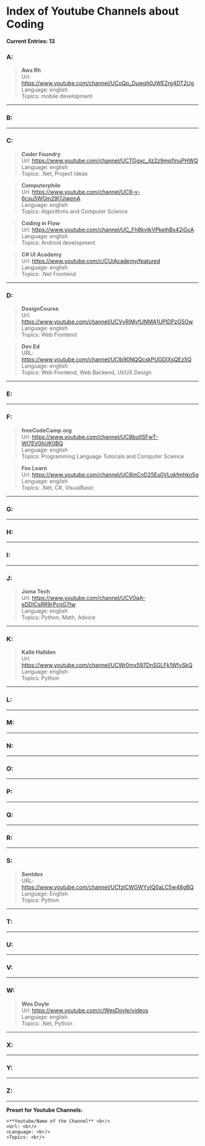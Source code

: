 # Index of Youtube Channels about Coding

**Current Entries: 13**

### A:

>**Aws Rh** <br/>
>Url: https://www.youtube.com/channel/UCoQp_Duwqh0JWEZrg4DT2Ug <br/>
>Language: english <br/>
>Topics: mobile development <br/>

-------------------------------------------------------------------------------------------
### B:

-------------------------------------------------------------------------------------------
### C:

>**Coder Foundry** <br/>
>Url: https://www.youtube.com/channel/UCTGgxc_jIz2z9mpfInuPHWQ <br/>
>Language: english <br/>
>Topics: .Net, Project Ideas <br/>

>**Computerphile** <br/>
>Url: https://www.youtube.com/channel/UC9-y-6csu5WGm29I7JiwpnA <br/>
>Language: english <br/>
>Topics: Algorithms and Computer Science <br/>

>**Coding in Flow** <br/>
>Url: https://www.youtube.com/channel/UC_Fh8kvtkVPkeihBs42jGcA <br/>
>Language: english <br/>
>Topics: Android development <br/>

>**C# UI Academy** <br/>
>Url: https://www.youtube.com/c/CUiAcademy/featured <br/>
>Language: english <br/>
>Topics: .Net Frontend <br/>

-------------------------------------------------------------------------------------------
### D:

>**DesignCourse** <br/>
>Url: https://www.youtube.com/channel/UCVyRiMvfUNMA1UPlDPzG5Ow <br/>
>Language: english <br/>
>Topics: Web Frontend <br/>

>**Dev Ed** <br/>
>URL: https://www.youtube.com/channel/UClb90NQQcskPUGDIXsQEz5Q <br/>
>Language: english <br/>
>Topics: Web Frontend, Web Backend, UI/UX Design <br/>

-------------------------------------------------------------------------------------------
### E:

-------------------------------------------------------------------------------------------
### F:

>**freeCodeCamp.org** <br/>
>Url: https://www.youtube.com/channel/UC8butISFwT-Wl7EV0hUK0BQ <br/>
>Language: english <br/>
>Topics: Programming Language Tutorials and Computer Science <br/>

>**Fox Learn** <br/>
>Url: https://www.youtube.com/channel/UC8inCnD25Es0VLokfmhko5g <br/>
>Language: english <br/>
>Topics: .Net, C#, VisualBasic <br/>

-------------------------------------------------------------------------------------------
### G:

-------------------------------------------------------------------------------------------
### H:

-------------------------------------------------------------------------------------------
### I:

-------------------------------------------------------------------------------------------
### J:

>**Joma Tech** <br/>
>Url: https://www.youtube.com/channel/UCV0qA-eDDICsRR9rPcnG7tw <br/>
>Language: english <br/> 
>Topics: Python, Math, Advice <br/>

-------------------------------------------------------------------------------------------
### K:

>**Kalle Hallden** <br/>
>Url: https://www.youtube.com/channel/UCWr0mx597DnSGLFk1WfvSkQ <br/>
>Language: english <br/>
>Topics: Python <br/>

-------------------------------------------------------------------------------------------
### L:

-------------------------------------------------------------------------------------------
### M:

-------------------------------------------------------------------------------------------
### N:

-------------------------------------------------------------------------------------------
### O:

-------------------------------------------------------------------------------------------
### P:

-------------------------------------------------------------------------------------------
### Q:

-------------------------------------------------------------------------------------------
### R:

-------------------------------------------------------------------------------------------
### S:

>**Sentdex** <br/>
>URL: https://www.youtube.com/channel/UCfzlCWGWYyIQ0aLC5w48gBQ <br/>
>Language: English <br/>
>Topics: Python <br/>

-------------------------------------------------------------------------------------------
### T:

-------------------------------------------------------------------------------------------
### U:

-------------------------------------------------------------------------------------------
### V:

-------------------------------------------------------------------------------------------
### W:

>**Wes Doyle** <br/>
>Url: https://www.youtube.com/c/WesDoyle/videos <br/>
>Language: english <br/>
>Topics: .Net, Python <br/>

-------------------------------------------------------------------------------------------
### X:

-------------------------------------------------------------------------------------------
### Y:

-------------------------------------------------------------------------------------------
### Z:

-------------------------------------------------------------------------------------------


**Preset for Youtube Channels:**

```
>**Youtube/Name of the Channel** <br/>
>Url: <br/>
>Language: <br/>
>Topics: <br/>
```
